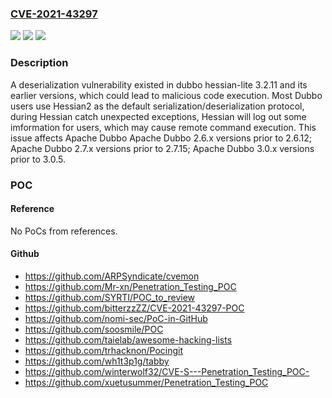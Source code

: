 ### [CVE-2021-43297](https://cve.mitre.org/cgi-bin/cvename.cgi?name=CVE-2021-43297)
![](https://img.shields.io/static/v1?label=Product&message=Apache%20Dubbo&color=blue)
![](https://img.shields.io/static/v1?label=Version&message=Apache%20Dubbo%202.6.x%3C%202.6.12%20&color=brighgreen)
![](https://img.shields.io/static/v1?label=Vulnerability&message=CWE-502%20Deserialization%20of%20Untrusted%20Data&color=brighgreen)

### Description

A deserialization vulnerability existed in dubbo hessian-lite 3.2.11 and its earlier versions, which could lead to malicious code execution. Most Dubbo users use Hessian2 as the default serialization/deserialization protocol, during Hessian catch unexpected exceptions, Hessian will log out some imformation for users, which may cause remote command execution. This issue affects Apache Dubbo Apache Dubbo 2.6.x versions prior to 2.6.12; Apache Dubbo 2.7.x versions prior to 2.7.15; Apache Dubbo 3.0.x versions prior to 3.0.5.

### POC

#### Reference
No PoCs from references.

#### Github
- https://github.com/ARPSyndicate/cvemon
- https://github.com/Mr-xn/Penetration_Testing_POC
- https://github.com/SYRTI/POC_to_review
- https://github.com/bitterzzZZ/CVE-2021-43297-POC
- https://github.com/nomi-sec/PoC-in-GitHub
- https://github.com/soosmile/POC
- https://github.com/taielab/awesome-hacking-lists
- https://github.com/trhacknon/Pocingit
- https://github.com/wh1t3p1g/tabby
- https://github.com/winterwolf32/CVE-S---Penetration_Testing_POC-
- https://github.com/xuetusummer/Penetration_Testing_POC


